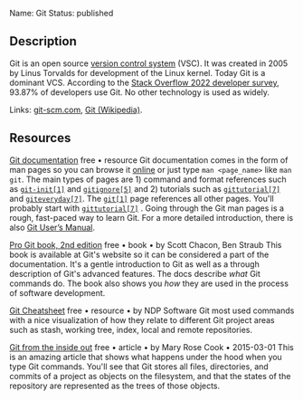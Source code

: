 Name: Git
Status: published

## Description

Git is an open source [version control system](https://en.wikipedia.org/wiki/Version_control) (VSC). It was created in 2005 by Linus Torvalds for development of the Linux kernel. Today Git is a dominant VCS. According to the [Stack Overflow 2022 developer survey](https://survey.stackoverflow.co/2022/#version-control-version-control-system), 93.87% of developers use Git. No other technology is used as widely.

Links: [git-scm.com](https://git-scm.com/), [Git (Wikipedia)](https://en.wikipedia.org/wiki/Git).

## Resources

[Git documentation](https://git-scm.com/doc)
free • resource
Git documentation comes in the form of man pages so you can browse it [online](https://git-scm.com/docs) or just type `man <page_name>` like `man git`. The main types of pages are 1) command and format references such as [`git-init[1]`](https://git-scm.com/docs/git-init) and [`gitignore[5]`](https://git-scm.com/docs/gitignore) and 2) tutorials such as [`gittutorial[7]`](https://git-scm.com/docs/gittutorial) and [`giteveryday[7]`](https://git-scm.com/docs/giteveryday).  The [`git[1]`](https://git-scm.com/docs/git) page references all other pages. You'll probably start with [`gittutorial[7]`](https://git-scm.com/docs/gittutorial) . Going through the Git man pages is a rough, fast-paced way to learn Git. For a more detailed introduction, there is also [Git User’s Manual](https://git-scm.com/docs/user-manual).

[Pro Git book, 2nd edition](https://git-scm.com/book/en/v2)
free • book • by Scott Chacon, Ben Straub
This book is available at Git's website so it can be considered a part of the documentation. It's a gentle introduction to Git as well as a through description of Git's advanced features. The docs describe *what* Git commands do. The book also shows you *how* they are used in the process of software development.

[Git Cheatsheet](https://ndpsoftware.com/git-cheatsheet.html)
free • resource • by NDP Software
Git most used commands with a nice visualization of how they relate to different Git project areas such as stash, working tree, index, local and remote repositories.

[Git from the inside out](https://codewords.recurse.com/issues/two/git-from-the-inside-out)
free • article • by Mary Rose Cook • 2015-03-01
This is an amazing article that shows what happens under the hood when you type Git commands. You'll see that Git stores all files, directories, and commits of a project as objects on the filesystem, and that the states of the repository are represented as the trees of those objects.
